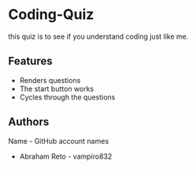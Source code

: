 
# Coding-Quiz
this quiz is to see if you understand coding just like me. 

## Features

- Renders questions 
- The start button works 
- Cycles through the questions 

## Authors
Name - GitHub account names 

- Abraham Reto - vampiro832
